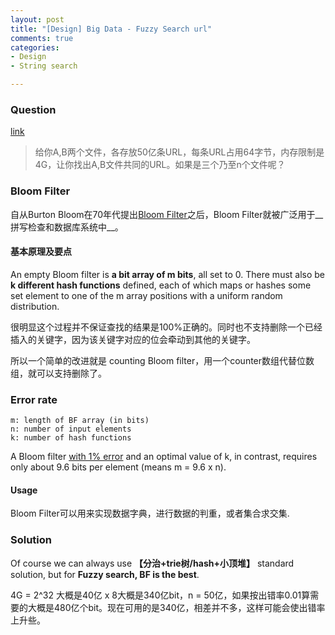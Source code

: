 ```yaml
---
layout: post
title: "[Design] Big Data - Fuzzy Search url"
comments: true
categories:
- Design
- String search

---
```


### Question 

[link](http://blog.csdn.net/v_july_v/article/details/7382693)

> 给你A,B两个文件，各存放50亿条URL，每条URL占用64字节，内存限制是4G，让你找出A,B文件共同的URL。如果是三个乃至n个文件呢？

### Bloom Filter

自从Burton Bloom在70年代提出[Bloom Filter](http://blog.csdn.net/v_july_v/article/details/6685894)之后，Bloom Filter就被广泛用于__拼写检查和数据库系统中__。

#### 基本原理及要点

An empty Bloom filter is __a bit array of m bits__, all set to 0. There must also be __k different hash functions__ defined, each of which maps or hashes some set element to one of the m array positions with a uniform random distribution. 

很明显这个过程并不保证查找的结果是100%正确的。同时也不支持删除一个已经插入的关键字，因为该关键字对应的位会牵动到其他的关键字。

所以一个简单的改进就是 counting Bloom filter，用一个counter数组代替位数组，就可以支持删除了。 

### Error rate

    m: length of BF array (in bits)
    n: number of input elements
    k: number of hash functions

A Bloom filter [with 1% error](http://en.wikipedia.org/wiki/Bloom_filter#Space_and_time_advantages) and an optimal value of k, in contrast, requires only about 9.6 bits per element (means m = 9.6 x n). 

#### Usage

Bloom Filter可以用来实现数据字典，进行数据的判重，或者集合求交集.

### Solution

Of course we can always use __【分治+trie树/hash+小顶堆】__ standard solution, but for __Fuzzy search, BF is the best__. 

4G = 2^32 大概是40亿 x 8大概是340亿bit，n = 50亿，如果按出错率0.01算需要的大概是480亿个bit。现在可用的是340亿，相差并不多，这样可能会使出错率上升些。
